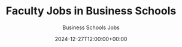---
weight: 10
date: 2024-12-27T12:00:00+00:00
draft: false
author: "Business Schools Jobs"
title: "Faculty Jobs in Business Schools"
icon: menubook
description: "At Business Schools Jobs (Business Schools Faculty Jobs), we aim to empower the next generation of business educators and leaders by providing an easy-to-navigate platform where job seekers can find the latest opportunities in academia, research, administration, and support roles within business schools."
date: 2024-12-27T12:00:00+00:00
---